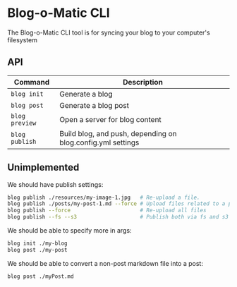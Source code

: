 Blog-o-Matic CLI
================
The Blog-o-Matic CLI tool is for syncing your blog to your computer's filesystem

## API
| Command | Description |
|---|---|
| `blog init` | Generate a blog |
| `blog post` | Generate a blog post |
| `blog preview` | Open a server for blog content |
| `blog publish` | Build blog, and push, depending on blog.config.yml settings |

## Unimplemented
We should have publish settings:
```sh
blog publish ./resources/my-image-1.jpg   # Re-upload a file.
blog publish ./posts/my-post-1.md --force # Upload files related to a post
blog publish --force                      # Re-upload all files
blog publish --fs --s3                    # Publish both via fs and s3
```

We should be able to specify more in args:
```sh
blog init ./my-blog
blog post ./my-post
```

We should be able to convert a non-post markdown file into a post:
```sh
blog post ./myPost.md
```


